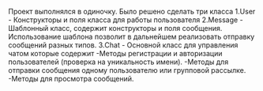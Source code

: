 Проект выполнялся в одиночку.
Было решено сделать три класса 
1.User - Конструкторы и поля класса для работы пользователя
2.Message - Шаблонный класс, содержит конструкторы и поля сообщения.
            Использование шаблона позволит в дальнейшем реализовать отправку сообщений разных типов. 
3.Chat - Основной класс для управления чатом которые содержит
-Методы регистрации и авторизации пользователей (проверка на уникальность имени).
-Методы для отправки сообщения одному пользователю или групповой рассылке.
-Методы для просмотра сообщений.
